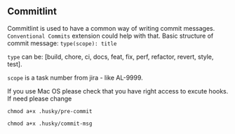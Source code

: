 ## Commitlint

Commitlint is used to have a common way of writing commit messages. `Conventional Commits` extension could help with that.
Basic structure of commit message: `type(scope): title`

`type` can be: [build, chore, ci, docs, feat, fix, perf, refactor, revert, style, test].

`scope` is a task number from jira - like AL-9999.

If you use Mac OS please check that you have right access to excute hooks. If need please change

```
chmod a+x .husky/pre-commit
```

```
chmod a+x .husky/commit-msg
```
